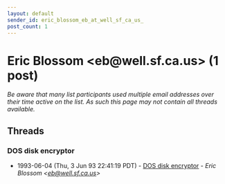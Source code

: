 ```yaml
---
layout: default
sender_id: eric_blossom_eb_at_well_sf_ca_us_
post_count: 1
---
```


# Eric Blossom <eb<span>@</span>well.sf.ca.us> (1 post)

_Be aware that many list participants used multiple email addresses over their time active on the list. As such this page may not contain all threads available._

## Threads

### DOS disk encryptor
+ 1993-06-04 (Thu, 3 Jun 93 22:41:19 PDT) - [DOS disk encryptor](/archive/1993/06/ea81054fa065d1deba5517d342f966f6a2f1ac3ec1baa00180036d162b74b1b0) - _Eric Blossom \<eb@well.sf.ca.us\>_

